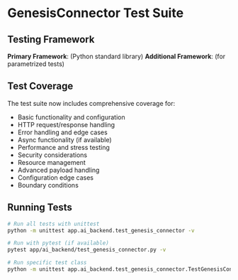 # GenesisConnector Test Suite

## Testing Framework

**Primary Framework**:  (Python standard library)
**Additional Framework**:  (for parametrized tests)

## Test Coverage

The test suite now includes comprehensive coverage for:

- Basic functionality and configuration
- HTTP request/response handling
- Error handling and edge cases
- Async functionality (if available)
- Performance and stress testing
- Security considerations
- Resource management
- Advanced payload handling
- Configuration edge cases
- Boundary conditions

## Running Tests

```bash
# Run all tests with unittest
python -m unittest app.ai_backend.test_genesis_connector -v

# Run with pytest (if available)
pytest app/ai_backend/test_genesis_connector.py -v

# Run specific test class
python -m unittest app.ai_backend.test_genesis_connector.TestGenesisConnector -v
```
